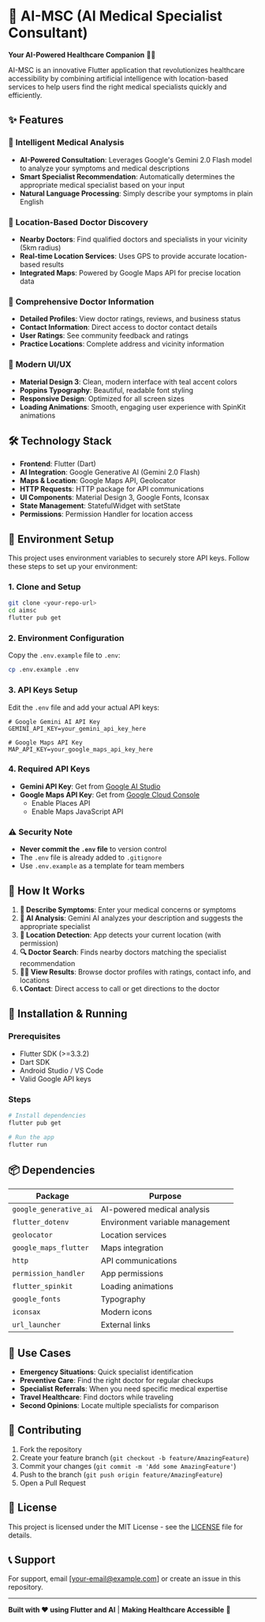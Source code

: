 # 🏥 AI-MSC (AI Medical Specialist Consultant)

**Your AI-Powered Healthcare Companion** 🤖💊

AI-MSC is an innovative Flutter application that revolutionizes healthcare accessibility by combining artificial intelligence with location-based services to help users find the right medical specialists quickly and efficiently.

## ✨ Features

### 🧠 **Intelligent Medical Analysis**
- **AI-Powered Consultation**: Leverages Google's Gemini 2.0 Flash model to analyze your symptoms and medical descriptions
- **Smart Specialist Recommendation**: Automatically determines the appropriate medical specialist based on your input
- **Natural Language Processing**: Simply describe your symptoms in plain English

### 📍 **Location-Based Doctor Discovery**
- **Nearby Doctors**: Find qualified doctors and specialists in your vicinity (5km radius)
- **Real-time Location Services**: Uses GPS to provide accurate location-based results
- **Integrated Maps**: Powered by Google Maps API for precise location data

### 💼 **Comprehensive Doctor Information**
- **Detailed Profiles**: View doctor ratings, reviews, and business status
- **Contact Information**: Direct access to doctor contact details
- **User Ratings**: See community feedback and ratings
- **Practice Locations**: Complete address and vicinity information

### 🎨 **Modern UI/UX**
- **Material Design 3**: Clean, modern interface with teal accent colors
- **Poppins Typography**: Beautiful, readable font styling
- **Responsive Design**: Optimized for all screen sizes
- **Loading Animations**: Smooth, engaging user experience with SpinKit animations

## 🛠️ Technology Stack

- **Frontend**: Flutter (Dart)
- **AI Integration**: Google Generative AI (Gemini 2.0 Flash)
- **Maps & Location**: Google Maps API, Geolocator
- **HTTP Requests**: HTTP package for API communications
- **UI Components**: Material Design 3, Google Fonts, Iconsax
- **State Management**: StatefulWidget with setState
- **Permissions**: Permission Handler for location access

## 🚀 Environment Setup

This project uses environment variables to securely store API keys. Follow these steps to set up your environment:

### 1. **Clone and Setup**
```bash
git clone <your-repo-url>
cd aimsc
flutter pub get
```

### 2. **Environment Configuration**
Copy the `.env.example` file to `.env`:
```bash
cp .env.example .env
```

### 3. **API Keys Setup**
Edit the `.env` file and add your actual API keys:
```env
# Google Gemini AI API Key
GEMINI_API_KEY=your_gemini_api_key_here

# Google Maps API Key  
MAP_API_KEY=your_google_maps_api_key_here
```

### 4. **Required API Keys**
- **Gemini API Key**: Get from [Google AI Studio](https://makersuite.google.com/app/apikey)
- **Google Maps API Key**: Get from [Google Cloud Console](https://console.cloud.google.com/)
  - Enable Places API
  - Enable Maps JavaScript API

### ⚠️ **Security Note**
- **Never commit the `.env` file** to version control
- The `.env` file is already added to `.gitignore`
- Use `.env.example` as a template for team members

## 📱 How It Works

1. **📝 Describe Symptoms**: Enter your medical concerns or symptoms
2. **🤖 AI Analysis**: Gemini AI analyzes your description and suggests the appropriate specialist
3. **📍 Location Detection**: App detects your current location (with permission)
4. **🔍 Doctor Search**: Finds nearby doctors matching the specialist recommendation
5. **👨‍⚕️ View Results**: Browse doctor profiles with ratings, contact info, and locations
6. **📞 Contact**: Direct access to call or get directions to the doctor

## 🔧 Installation & Running

### Prerequisites
- Flutter SDK (>=3.3.2)
- Dart SDK
- Android Studio / VS Code
- Valid Google API keys

### Steps
```bash
# Install dependencies
flutter pub get

# Run the app
flutter run
```

## 📦 Dependencies

| Package | Purpose |
|---------|---------|
| `google_generative_ai` | AI-powered medical analysis |
| `flutter_dotenv` | Environment variable management |
| `geolocator` | Location services |
| `google_maps_flutter` | Maps integration |
| `http` | API communications |
| `permission_handler` | App permissions |
| `flutter_spinkit` | Loading animations |
| `google_fonts` | Typography |
| `iconsax` | Modern icons |
| `url_launcher` | External links |

## 🎯 Use Cases

- **Emergency Situations**: Quick specialist identification
- **Preventive Care**: Find the right doctor for regular checkups
- **Specialist Referrals**: When you need specific medical expertise
- **Travel Healthcare**: Find doctors while traveling
- **Second Opinions**: Locate multiple specialists for comparison

## 🤝 Contributing

1. Fork the repository
2. Create your feature branch (`git checkout -b feature/AmazingFeature`)
3. Commit your changes (`git commit -m 'Add some AmazingFeature'`)
4. Push to the branch (`git push origin feature/AmazingFeature`)
5. Open a Pull Request

## 📄 License

This project is licensed under the MIT License - see the [LICENSE](LICENSE) file for details.

## 📞 Support

For support, email [your-email@example.com] or create an issue in this repository.

---

**Built with ❤️ using Flutter and AI** | **Making Healthcare Accessible** 🌟
